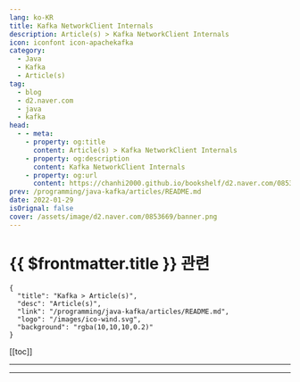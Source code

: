 ```yaml
---
lang: ko-KR
title: Kafka NetworkClient Internals
description: Article(s) > Kafka NetworkClient Internals
icon: iconfont icon-apachekafka
category: 
  - Java
  - Kafka
  - Article(s)
tag: 
  - blog
  - d2.naver.com
  - java
  - kafka
head:  
  - - meta:
    - property: og:title
      content: Article(s) > Kafka NetworkClient Internals
    - property: og:description
      content: Kafka NetworkClient Internals
    - property: og:url
      content: https://chanhi2000.github.io/bookshelf/d2.naver.com/0853669.html
prev: /programming/java-kafka/articles/README.md
date: 2022-01-29
isOrignal: false
cover: /assets/image/d2.naver.com/0853669/banner.png
---
```


# {{ $frontmatter.title }} 관련

```component VPCard
{
  "title": "Kafka > Article(s)",
  "desc": "Article(s)",
  "link": "/programming/java-kafka/articles/README.md",
  "logo": "/images/ico-wind.svg",
  "background": "rgba(10,10,10,0.2)"
}
```

[[toc]]

---

<SiteInfo
  name="Kafka NetworkClient Internals | NAVER D2"
  desc="Kafka NetworkClient Internals"
  url="https://d2.naver.com/helloworld/0853669"
  logo="/assets/image/d2.naver.com/favicon.ico"
  preview="/assets/image/d2.naver.com/0853669/banner.png"/>


<!-- TODO: 작성 -->

---

<TagLinks />